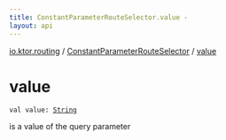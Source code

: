 ```yaml
---
title: ConstantParameterRouteSelector.value - 
layout: api
---
```


<div class='api-docs-breadcrumbs'><a href="../index.html">io.ktor.routing</a> / <a href="index.html">ConstantParameterRouteSelector</a> / <a href="./value.html">value</a></div>

# value

<div class="signature"><code><span class="keyword">val </span><span class="identifier">value</span><span class="symbol">: </span><a href="https://kotlinlang.org/api/latest/jvm/stdlib/kotlin/-string/index.html"><span class="identifier">String</span></a></code></div>

is a value of the query parameter

